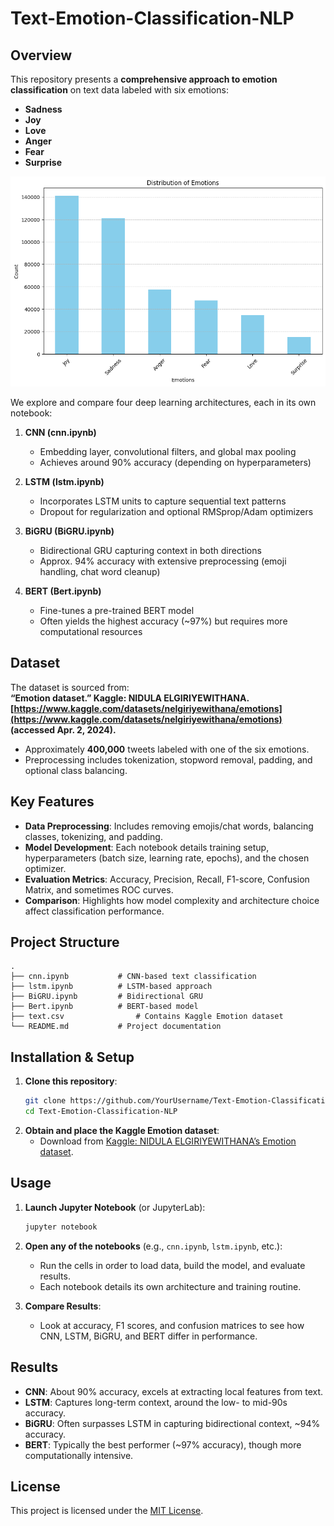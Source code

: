 # Text-Emotion-Classification-NLP

## Overview
This repository presents a **comprehensive approach to emotion classification** on text data labeled with six emotions:
- **Sadness**
- **Joy**
- **Love**
- **Anger**
- **Fear**
- **Surprise**


![Emotion Distribution](emo_dis.png)

We explore and compare four deep learning architectures, each in its own notebook:
1. **CNN (cnn.ipynb)**  
   - Embedding layer, convolutional filters, and global max pooling  
   - Achieves around 90% accuracy (depending on hyperparameters)

2. **LSTM (lstm.ipynb)**  
   - Incorporates LSTM units to capture sequential text patterns  
   - Dropout for regularization and optional RMSprop/Adam optimizers

3. **BiGRU (BiGRU.ipynb)**  
   - Bidirectional GRU capturing context in both directions  
   - Approx. 94% accuracy with extensive preprocessing (emoji handling, chat word cleanup)

4. **BERT (Bert.ipynb)**  
   - Fine-tunes a pre-trained BERT model  
   - Often yields the highest accuracy (~97%) but requires more computational resources

## Dataset
The dataset is sourced from:  
**“Emotion dataset.” Kaggle: NIDULA ELGIRIYEWITHANA. [https://www.kaggle.com/datasets/nelgiriyewithana/emotions](https://www.kaggle.com/datasets/nelgiriyewithana/emotions) (accessed Apr. 2, 2024).**

- Approximately **400,000** tweets labeled with one of the six emotions.  
- Preprocessing includes tokenization, stopword removal, padding, and optional class balancing.  

## Key Features
- **Data Preprocessing**: Includes removing emojis/chat words, balancing classes, tokenizing, and padding.  
- **Model Development**: Each notebook details training setup, hyperparameters (batch size, learning rate, epochs), and the chosen optimizer.  
- **Evaluation Metrics**: Accuracy, Precision, Recall, F1-score, Confusion Matrix, and sometimes ROC curves.  
- **Comparison**: Highlights how model complexity and architecture choice affect classification performance.

## Project Structure
```
.
├── cnn.ipynb           # CNN-based text classification
├── lstm.ipynb          # LSTM-based approach
├── BiGRU.ipynb         # Bidirectional GRU
├── Bert.ipynb          # BERT-based model
├── text.csv                # Contains Kaggle Emotion dataset 
└── README.md           # Project documentation
```

## Installation & Setup
1. **Clone this repository**:
   ```bash
   git clone https://github.com/YourUsername/Text-Emotion-Classification-NLP.git
   cd Text-Emotion-Classification-NLP
   ```
2. **Obtain and place the Kaggle Emotion dataset**:
   - Download from [Kaggle: NIDULA ELGIRIYEWITHANA’s Emotion dataset](https://www.kaggle.com/datasets/nelgiriyewithana/emotions).

## Usage
1. **Launch Jupyter Notebook** (or JupyterLab):
   ```bash
   jupyter notebook
   ```
2. **Open any of the notebooks** (e.g., `cnn.ipynb`, `lstm.ipynb`, etc.):
   - Run the cells in order to load data, build the model, and evaluate results.
   - Each notebook details its own architecture and training routine.

3. **Compare Results**:
   - Look at accuracy, F1 scores, and confusion matrices to see how CNN, LSTM, BiGRU, and BERT differ in performance.

## Results
- **CNN**: About 90% accuracy, excels at extracting local features from text.  
- **LSTM**: Captures long-term context, around the low- to mid-90s accuracy.  
- **BiGRU**: Often surpasses LSTM in capturing bidirectional context, ~94% accuracy.  
- **BERT**: Typically the best performer (~97% accuracy), though more computationally intensive.

## License
This project is licensed under the [MIT License](LICENSE).
